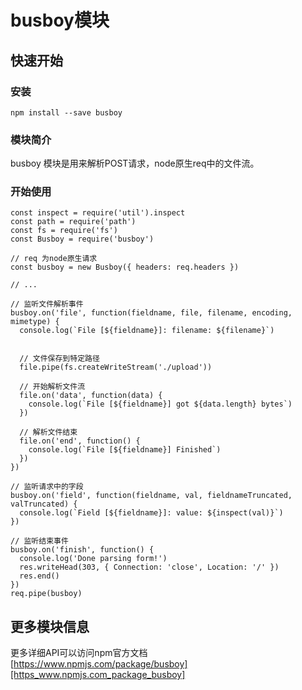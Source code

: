 #  busboy模块 #

##  快速开始 ##

###  安装 ###

    npm install --save busboy

###  模块简介 ###

busboy 模块是用来解析POST请求，node原生req中的文件流。

###  开始使用 ###

    const inspect = require('util').inspect 
    const path = require('path')
    const fs = require('fs')
    const Busboy = require('busboy')
    
    // req 为node原生请求
    const busboy = new Busboy({ headers: req.headers })
    
    // ...
    
    // 监听文件解析事件
    busboy.on('file', function(fieldname, file, filename, encoding, mimetype) {
      console.log(`File [${fieldname}]: filename: ${filename}`)
    
    
      // 文件保存到特定路径
      file.pipe(fs.createWriteStream('./upload'))
    
      // 开始解析文件流
      file.on('data', function(data) {
        console.log(`File [${fieldname}] got ${data.length} bytes`)
      })
    
      // 解析文件结束
      file.on('end', function() {
        console.log(`File [${fieldname}] Finished`)
      })
    })
    
    // 监听请求中的字段
    busboy.on('field', function(fieldname, val, fieldnameTruncated, valTruncated) {
      console.log(`Field [${fieldname}]: value: ${inspect(val)}`)
    })
    
    // 监听结束事件
    busboy.on('finish', function() {
      console.log('Done parsing form!')
      res.writeHead(303, { Connection: 'close', Location: '/' })
      res.end()
    })
    req.pipe(busboy)

##  更多模块信息 ##

更多详细API可以访问npm官方文档 [https://www.npmjs.com/package/busboy][https_www.npmjs.com_package_busboy]


[https_www.npmjs.com_package_busboy]: https://www.npmjs.com/package/busboy
